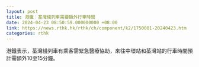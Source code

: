 ```yaml
---
layout: post
title: 港鐵︰荃灣綫列車需要額外行車時間
date: 2024-04-23 08:50:59.000000000 +08:00
link: https://news.rthk.hk/rthk/ch/component/k2/1750081-20240423.htm
categories: rthk
---
```


港鐵表示，荃灣綫列車有乘客需緊急醫療協助，來往中環站和荃灣站的行車時間預計需額外10至15分鐘。
